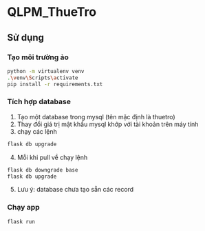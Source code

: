 # QLPM_ThueTro

## Sử dụng

### Tạo môi trường ảo

``` bash
python -m virtualenv venv
.\venv\Scripts\activate
pip install -r requirements.txt
```

### Tích hợp database
1. Tạo một database trong mysql (tên mặc định là thuetro)
2. Thay đổi giá trị mật khẩu mysql khớp với tài khoản trên máy tính
3. chạy các lệnh
``` bash
flask db upgrade
```
4. Mỗi khi pull về chạy lệnh
``` bash
flask db downgrade base
flask db upgrade
```
5. Lưu ý: database chưa tạo sẵn các record
### Chạy app
``` bash
flask run
```
